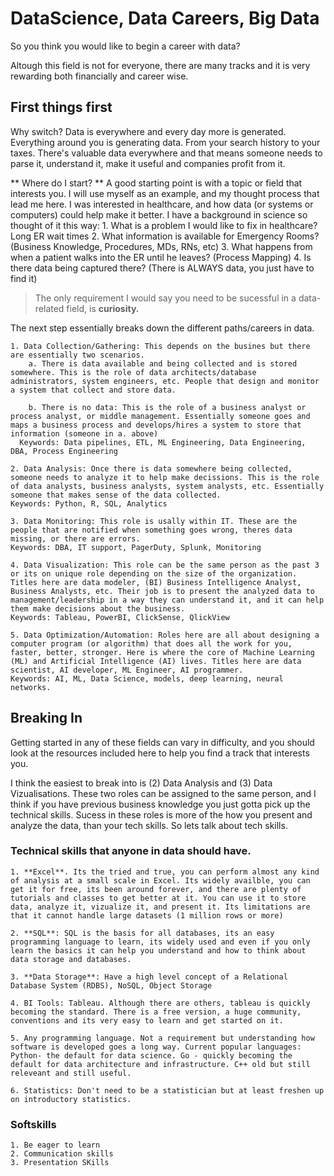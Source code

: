 # DataScience, Data Careers, Big Data

So you think you would like to begin a career with data?

Altough this field is not for everyone, there are many tracks and it is very rewarding both financially and career wise.

## First things first 
Why switch? Data is everywhere and every day more is generated. Everything around you is generating data. From your search history to your taxes. There's valuable data everywhere and that means someone needs to parse it, understand it, make it useful and companies profit from it.

** Where do I start? **
A good starting point is with a topic or field that interests you. I will use myself as an example, and my thought process that lead me here.
I was interested in healthcare, and how data (or systems or computers) could help make it better. I have a background in science so thought of it this way:
    1. What is a problem I would like to fix in healthcare? Long ER wait times
    2. What information is available for Emergency Rooms? (Business Knowledge, Procedures, MDs, RNs, etc)
    3. What happens from when a patient walks into the ER until he leaves? (Process Mapping)
    4. Is there data being captured there? (There is ALWAYS data, you just have to find it)

> The only requirement I would say you need to be sucessful in a data-related field, is **curiosity.** 

The next step essentially breaks down the different paths/careers in data.

    1. Data Collection/Gathering: This depends on the busines but there are essentially two scenarios.
        a. There is data available and being collected and is stored somewhere. This is the role of data architects/database administrators, system engineers, etc. People that design and monitor a system that collect and store data.

        b. There is no data: This is the role of a business analyst or process analyst, or middle management. Essentially someone goes and maps a business process and develops/hires a system to store that information (someone in a. above)
      Keywords: Data pipelines, ETL, ML Engineering, Data Engineering, DBA, Process Engineering

    2. Data Analysis: Once there is data somewhere being collected, someone needs to analyze it to help make decissions. This is the role of data analysts, business analysts, system analysts, etc. Essentially someone that makes sense of the data collected.
    Keywords: Python, R, SQL, Analytics

    3. Data Monitoring: This role is usally within IT. These are the people that are notified when something goes wrong, theres data missing, or there are errors.
    Keywords: DBA, IT support, PagerDuty, Splunk, Monitoring

    4. Data Visualization: This role can be the same person as the past 3 or its on unique role depending on the size of the organization. Titles here are data modeler, (BI) Business Intelligence Analyst, Business Analysts, etc. Their job is to present the analyzed data to management/leadership in a way they can understand it, and it can help them make decisions about the business. 
    Keywords: Tableau, PowerBI, ClickSense, QlickView

    5. Data Optimization/Automation: Roles here are all about designing a computer program (or algorithm) that does all the work for you, faster, better, stronger. Here is where the core of Machine Learning (ML) and Artificial Intelligence (AI) lives. Titles here are data scientist, AI developer, ML Engineer, AI programmer.
    Keywords: AI, ML, Data Science, models, deep learning, neural networks.

## Breaking In

Getting started in any of these fields can vary in difficulty, and you should look at the resources included here to help you find a track that interests you.

I think the easiest to break into is (2) Data Analysis and (3) Data Vizualisations. These two roles can be assigned to the same person, and I think if you have previous business knowledge you just gotta pick up the technical skills. Sucess in these roles is more of the how you present and analyze the data, than your tech skills. So lets talk about tech skills.

### Technical skills that anyone in data should have.

    1. **Excel**. Its the tried and true, you can perform almost any kind of analysis at a small scale in Excel. Its widely availble, you can get it for free, its been around forever, and there are plenty of tutorials and classes to get better at it. You can use it to store data, analyze it, vizualize it, and present it. Its limitations are that it cannot handle large datasets (1 million rows or more)

    2. **SQL**: SQL is the basis for all databases, its an easy programming language to learn, its widely used and even if you only learn the basics it can help you understand and how to think about data storage and databases.

    3. **Data Storage**: Have a high level concept of a Relational Database System (RDBS), NoSQL, Object Storage

    4. BI Tools: Tableau. Although there are others, tableau is quickly becoming the standard. There is a free version, a huge community, conventions and its very easy to learn and get started on it.

    5. Any programming language. Not a requirement but understanding how software is developed goes a long way. Current popular languages: Python- the default for data science. Go - quickly becoming the default for data architecture and infrastructure. C++ old but still releveant and still useful.

    6. Statistics: Don't need to be a statistician but at least freshen up on introductory statistics.

### Softskills

    1. Be eager to learn
    2. Communication skills
    3. Presentation SKills



